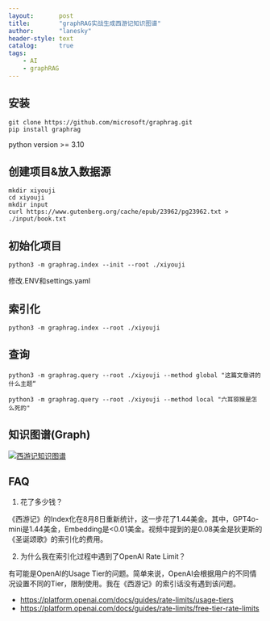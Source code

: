 ```yaml
---
layout:       post
title:        "graphRAG实战生成西游记知识图谱"
author:       "lanesky"
header-style: text
catalog:      true
tags:
    - AI
    - graphRAG
---
```


## 安装

```
git clone https://github.com/microsoft/graphrag.git
pip install graphrag
```

python version >= 3.10

## 创建项目&放入数据源

```
mkdir xiyouji
cd xiyouji
mkdir input
curl https://www.gutenberg.org/cache/epub/23962/pg23962.txt > ./input/book.txt
```

## 初始化项目

```
python3 -m graphrag.index --init --root ./xiyouji
```

修改.ENV和settings.yaml


## 索引化
```
python3 -m graphrag.index --root ./xiyouji
```

## 查询
```
python3 -m graphrag.query --root ./xiyouji --method global "这篇文章讲的什么主题“
```

```
python3 -m graphrag.query --root ./xiyouji --method local "六耳猕猴是怎么死的"
```

## 知识图谱(Graph)

[![西游记知识图谱](https://lanesky.github.io/img/in-post/post-graphrag-xiyouji/xiyouji.svg)](https://lanesky.github.io/img/in-post/post-graphrag-xiyouji/xiyouji.svg)

## FAQ

1. 花了多少钱？

《西游记》的Index化在8月8日重新统计，这一步花了1.44美金。其中，GPT4o-mini是1.44美金，Embedding是<0.01美金。视频中提到的是0.08美金是狄更斯的《圣诞颂歌》的索引化的费用。

2. 为什么我在索引化过程中遇到了OpenAI Rate Limit？

有可能是OpenAI的Usage Tier的问题。简单来说，OpenAI会根据用户的不同情况设置不同的Tier，限制使用。我在《西游记》的索引话没有遇到该问题。

- https://platform.openai.com/docs/guides/rate-limits/usage-tiers
- https://platform.openai.com/docs/guides/rate-limits/free-tier-rate-limits
